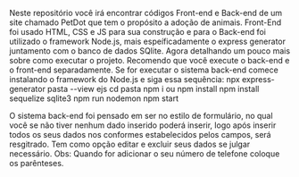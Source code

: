 Neste repositório você irá encontrar códigos Front-end e Back-end de um site chamado PetDot que tem o propósito a adoção de animais. 
Front-End foi usado HTML, CSS e JS para sua construção e para o Back-end foi utilizado o framework Node.js, mais espeíficadamente o express generator juntamento com o banco de dados SQlite.
Agora detalhando um pouco mais sobre como executar o projeto. Recomendo que você execute o back-end e o front-end separadamente. 
Se for executar o sistema back-end comece instalando o framework do Node.js e siga essa sequência:
npx express-generator pasta --view ejs
cd pasta
npm i ou npm install 
npm install sequelize sqlite3
npm run nodemon
npm start

  O sistema back-end foi pensado em ser no estilo de formulário, no qual você se não tiver nenhum dado inserido poderá inserir, logo após inserir todos os seus dados nos conformes estabelecidos pelos campos, será resgitrado. 
  Tem como opção editar e excluir seus dados se julgar necessário. Obs: Quando for adicionar o seu número de telefone coloque os parênteses.
